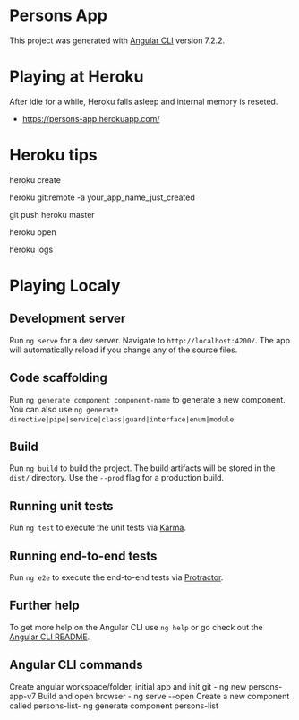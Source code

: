 # Persons App

This project was generated with [Angular CLI](https://github.com/angular/angular-cli) version 7.2.2.

# Playing at Heroku

After idle for a while, Heroku falls asleep and internal memory is reseted.

- https://persons-app.herokuapp.com/

# Heroku tips

heroku create

heroku git:remote -a your_app_name_just_created

git push heroku master

heroku open

heroku logs

# Playing Localy

## Development server

Run `ng serve` for a dev server. Navigate to `http://localhost:4200/`. The app will automatically reload if you change any of the source files.

## Code scaffolding

Run `ng generate component component-name` to generate a new component. You can also use `ng generate directive|pipe|service|class|guard|interface|enum|module`.

## Build

Run `ng build` to build the project. The build artifacts will be stored in the `dist/` directory. Use the `--prod` flag for a production build.

## Running unit tests

Run `ng test` to execute the unit tests via [Karma](https://karma-runner.github.io).

## Running end-to-end tests

Run `ng e2e` to execute the end-to-end tests via [Protractor](http://www.protractortest.org/).

## Further help

To get more help on the Angular CLI use `ng help` or go check out the [Angular CLI README](https://github.com/angular/angular-cli/blob/master/README.md).

## Angular CLI commands

Create angular workspace/folder, initial app and init git - ng new persons-app-v7
Build and open browser - ng serve --open
Create a new component called persons-list- ng generate component persons-list
